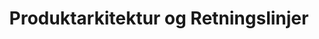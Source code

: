 ---
title: Produktarkitektur og Retningslinjer
ingress: |
  Mer informasjon kommer snart.

# SEO
description:
keywords:

weight:

layout: 

banner:
  image:
    src: /illustrations/illustration-03.png
    alt: Illustrasjon av en person som holder mobilskjerm på kneet sitt

navigation_link:
  text: |
---